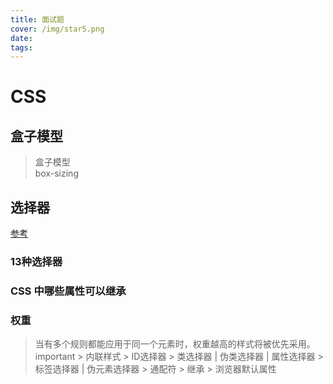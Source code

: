 ```yaml
---
title: 面试题
cover: /img/star5.png
date:
tags:
---
```



# CSS
## 盒子模型
> 盒子模型  
> box-sizing

## 选择器
[参考](https://www.jianshu.com/p/aaa15ecb6233)  
### 13种选择器  
### CSS 中哪些属性可以继承  
### 权重
> 当有多个规则都能应用于同一个元素时，权重越高的样式将被优先采用。  
important > 内联样式 > ID选择器 > 类选择器 | 伪类选择器 | 属性选择器 > 标签选择器 | 伪元素选择器 > 通配符 > 继承 > 浏览器默认属性




